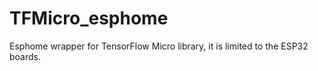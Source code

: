 # TFMicro_esphome
Esphome wrapper for TensorFlow Micro library, it is limited to the ESP32 boards.

